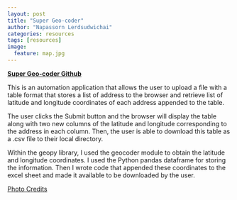 ```yaml
---
layout: post
title: "Super Geo-coder"
author: "Napassorn Lerdsudwichai"
categories: resources
tags: [resources]
image:
  feature: map.jpg
---
```


[**Super Geo-coder Github**](https://github.com/napassornl/Super-GeoCoder)

This is an automation application that allows the user to upload a file with a table format that stores a list of address to the browser and retrieve list of latitude and longitude coordinates of each address appended to the table.   

The user clicks the Submit button and the browser will display the table along with two new columns of the latitude and longitude corresponding to the address in each column. Then, the user is able to download this table as a .csv file to their local directory.  

Within the geopy library, I used the geocoder module to obtain the latitude and longitude coordinates. I used the Python pandas dataframe for storing the information. Then I wrote code that appended these coordinates to the excel sheet and made it available to be downloaded by the user.   

[Photo Credits](http://container-news.com/intra-asia-container-volumes-swell-7-2-sept-jiffa/)

